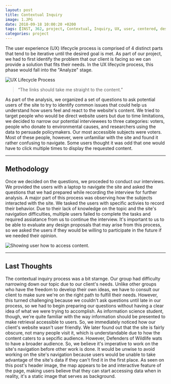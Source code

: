 ```yaml
---
layout: post
title: Contextual Inquiry
image: 1.JPG
date: 2018-09-18 10:00:20 +0200
tags: [INST, 362, project, Contextual, Inquiry, UX, user, centered, design, defenders, wildlife]
categories: project
---
```


The user experience (UX) lifecycle process is comprised of 4 distinct parts that tend to be iterative until the desired goal is met. As part of our project, we had to first identify the problem that our client is facing so we can provide a solution that fits their needs. In the UX lifecycle process, this phase would fall into the "Analyze" stage. 

![]({{site.baseurl}}/images/DesignProcess.JPG "UX Lifecycle Process")

> “The links should take me straight to the content.” 

As part of the analysis, we organized a set of questions to ask potential users of the site to try to identify common issues that could help us understand how users feel and react to the website's content. We tried to target people who would be direct website users but due to time limitations, we decided to narrow our potential interviewees to three categories: voters, people who donate to environmental causes, and researchers using the data to persuade policymakers. Our most accessible subjects were voters. Most of these people, however, were unfamiliar with the site and found it rather confusing to navigate. Some users thought it was odd that one would have to click multiple times to display the requested content.

-------

## Methodology

Once we decided on the questions, we proceded to conduct our interviews. We provided the users with a laptop to navigate the site and asked the questions that we had prepared while recording the interview for further analysis. A major part of this process was observing how the subjects interacted with the site. We tasked the users with specific activies to record their behavior. Due to their lack of knowledge on the topic and the site's navigation difficulties, multiple users failed to complete the tasks and required assiatance from us to continue the interview. It's important to us to be able to evaluate any design proposals that may arise from this process, so we asked the users if they would be willing to participate in the future if we needed their opinion. 

![]({{site.baseurl}}/images/user1.jpg "Showing user how to access content.")

--------

## Last Thoughts

The contextual inquiry process was a bit starnge. Our group had difficulty narrowing down our topic due to our client's needs. Unlike other groups who have the freedom to develop their own ideas, we have to consult our client to make sure we're on the right path to fulfill their needs. However, this turned challenging because we couldn't ask questions until late in our process, so we had to begin preparing our questions without having a clear idea of what we were trying to accomplish. As information science student, though, we're quite familiar with the way information should be presented to make retrieval accessible to users. So, we immediately noticed how our client's website wasn't user friendly. We later found out that the site is fairly obscure, not many people visit it, which is understandable due to how the content caters to a sepcific audience. However, Defenders of Wildlife wats to have a broader audience. So, we believe it's imperative to work on the site's navigation before other work is done. It would be unwise to avoid working on the site's navigation because users would be unable to take advantage of the site's data if they can't find it in the first place. As seen on this post's header image, the map appears to be and interactive feature of the page, making users believe that they can start accessing data when in reality, it's a static image that serves as background. 

